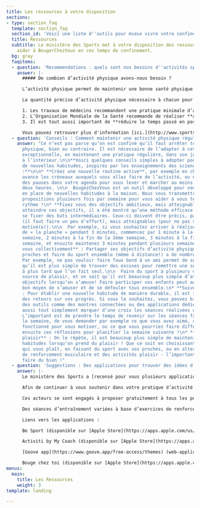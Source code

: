 ```yaml
---
title: Les ressources à votre disposition
sections:
- type: section_faq
  template: section_faq
  section_id: 'Voici une liste d''outils pour mieux vivre votre confinement '
  title: Ressources
  subtitle: Le ministère des Sports met à votre disposition des ressources pour vous
    aider à BougerChezVous en ces temps de confinement.
  bg: gray
  faqitems:
  - question: 'Recommendations : quels sont nos besoins d''activités sportives '
    answer: |-
      ##### De combien d’activité physique avons-nous besoin ?

      L’activité physique permet de maintenir une bonne santé physique et mentale.

      La quantité précise d’activité physique nécessaire à chacun pour se sentir bien dépend évidemment de l'âge, du métabolisme, des habitudes sportives et de l'état de santé, mais trois recommandations principales sont à avoir à l'esprit :

      1. Les travaux de médecins recommandent une pratique minimale d’activité physique dynamique, correspondant à **1 heure par jour pour les enfants et les adolescents**, et à **30 minutes par jour pour les adultes**.
      2. L’Organisation Mondiale de la Santé recommande de réaliser **au moins deux fois par semaine des activités variées** qui renforcent les muscles et améliorent la souplesse et l’équilibre.
      3. Il est tout aussi important de **réduire le temps passé en position assise ou allongée** (hors temps normal de sommeil), et de rompre les périodes prolongées passées en position assise par **quelques minutes de marche et d’étirements au minimum toutes les 2 heures**.

      Vous pouvez retrouver plus d'information [ici.](http://www.sports.gouv.fr/accueil-du-site/actualites/article/coronavirus-covid-19-avec-le-ministere-des-sports-faire-du-sport-chez-soi-c-est)
  - question: 'Conseils : Comment maintenir une activité physique régulière ?'
    answer: "Ce n’est pas parce qu’on est confiné qu’il faut arrêter toute activité
      physique, bien au contraire. Il est nécessaire de l’adapter à cette situation
      exceptionnelle, en maintenant une pratique régulière, dans son jardin comme
      à l’intérieur.\n\n**Voici quelques conseils simples à adopter pour développer
      de nouvelles habitudes, inspirés par les enseignements des sciences comportementales
      :**\n\n* **Créez une nouvelle routine active**, par exemple en choisissant en
      avance les créneaux auxquels vous allez faire de l’activité, ou en ajoutant
      des pauses dans votre agenda pour vous lever et marcher au moins toutes les
      deux heures. \n\n  BougezChezVous est un outil développé pour vous aider à mettre
      en place de nouvelles habitudes à la maison. Nous vous transmettrons donc des
      propositions plusieurs fois par semaine pour vous aider à vous tenir à ce nouveau
      rythme !\n* **Fixez vous des objectifs ambitieux, mais atteignables :** Pour
      atteindre ces objectifs, il a été montré qu’une méthode efficace peut être de
      se fixer des buts intermédiaires. Ceux-ci doivent être précis, pas trop faciles
      (il faut faire un peu d’effort), mais atteignables (pour ne pas se décourager/rester
      motivé(e)).\n\n  Par exemple, si vous souhaitez arriver à réaliser l'exercice
      de « la planche » pendant 3 minutes, commencez par 1 minute à la fin de la première
      semaine, 2 minutes à la fin de la 2ème semaine, 3 minutes à la fin de la 3ème
      semaine, et ensuite maintenez 3 minutes pendant plusieurs semaines.\n* **Motivez
      vous collectivement** : Partager ses objectifs d’activité physique avec ses
      proches et faire du sport ensemble (même à distance!) a de nombreux avantages.
      Par exemple, ne pas vouloir faire faux bond à un ami permet de se motiver, alors
      qu’il est plus simple de trouver des excuses pour remettre une séance de sport
      à plus tard que l’on fait seul.\n\n  Faire du sport à plusieurs est aussi une
      source de plaisir, et on sait qu’il est beaucoup plus simple d’atteindre des
      objectifs lorsqu’on s’amuse! Faire participer vos enfants peut aussi être un
      bon moyen de s’amuser et de se défouler tous ensemble.\n* **Suivez vos progrès**
      : Pour établir une nouvelle habitude de manière durable, il est important d'avoir
      des retours sur vos progrès. Si vous le souhaitez, vous pouvez bien sûr utiliser
      des outils comme des montres connectées ou des applications dédiées. Vous pouvez
      aussi tout simplement marquer d’une croix les séances réalisées dans votre calendrier.
      L’important est de prendre le temps de revenir sur les séances faites pendant
      la semaine, de vous demander par exemple ce que vous avez aimé, ce qui a bien
      fonctionné pour vous motiver, ou ce que vous pourriez faire différemment. Utilisez
      ensuite ces réflexions pour planifier la semaine suivante !\n* **Faites-vous
      plaisir** : On le répète, il est beaucoup plus simple de maintenir de bonnes
      habitudes lorsqu’on prend du plaisir ! Que ce soit en choisissant la musique
      qui vous plaît, en faisant du sport avec vos proches, ou en alternant des activités
      de renforcement musculaire et des activités plaisir - l’important est de se
      faire du bien !"
  - question: 'Suggestions : Des applications pour trouver des idées d’activités'
    answer: |-
      Le ministère des Sports a [recensé pour vous plusieurs applications offrant des suggestions d’exercices et d’activités](http://sports.gouv.fr/IMG/pdf/appsportliste-2.pdf), répondant à vos différentes attentes : Me détendre, Me défouler, Me muscler, Faire attention à son poids, Activités adaptées aux personnes en situation de handicap, Activités rapides pour les pressés, ou Activités en famille.

      Afin de continuer à vous soutenir dans votre pratique d’activité physique, le ministère a également accordé son haut patronage aux plateformes numériques Be Sport, My Coach , Goove.app et BougeChezToi dont les contenus correspondent à des critères de qualité vérifiés par l’Observatoire national de l’activité physique et de la sédentarité (ONAPS).

      Ces acteurs se sont engagés à proposer gratuitement à tous les publics leurs supports conçus par des professionnels du sport, de la santé et de l’activité physique adaptée.

      Des séances d’entraînement variées à base d’exercices de renforcement musculaire, stretching et mouvements fondamentaux sont notamment proposées en accès libre sur les différentes plateformes (mobile, tablette et ordinateur).

      Liens vers les applications :

      Be Sport (disponible sur [Apple Store](https://apps.apple.com/us/app/be-sport/id1104216922) et [Google Play](https://play.google.com/store/apps/details?id=com.besport.www.mobile&hl=en_GB))

      Activiti by My Coach (disponible sur [Apple Store](https://apps.apple.com/fr/app/activiti-x-mycoach/id1503192846) et [Google Play](https://play.google.com/store/apps/details?id=com.mycoachsport.activiti&hl=en_US))

      [Goove app](https://www.goove.app/free-access/themes) (web-application disponible sans téléchargement)

      Bouge chez toi (disponible sur [Apple Store](https://apps.apple.com/us/app/bougecheztoi/id1504279693?ign-mpt=uo%3D2))
menus:
  main:
    title: Les Ressources
    weight: 3
template: landing

---
```

